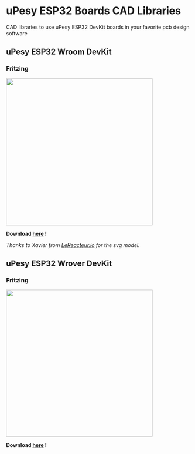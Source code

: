 # uPesy ESP32 Boards CAD Libraries
CAD libraries to use uPesy ESP32 DevKit boards in your favorite pcb design software

## uPesy ESP32 Wroom DevKit
### Fritzing
<img src="https://github.com/uPesy/esp32_boards_lib/blob/main/uPesy%20ESP32%20Wroom%20DevKit/Fritzing/img/img0.PNG" width="400">

**Download [here](https://github.com/uPesy/esp32_boards_lib/raw/main/uPesy%20ESP32%20Wroom%20DevKit/Fritzing/uPesy%20ESP32%20Wroom%20DevKit.fzpz) !**

*Thanks to Xavier from [LeReacteur.io](https://www.lereacteur.io/) for the svg model.*

## uPesy ESP32 Wrover DevKit
### Fritzing
<img src="https://github.com/uPesy/esp32_boards_lib/blob/main/uPesy%20ESP32%20Wrover%20DevKit%20v2/Fritzing/img/demo.PNG" width="400">

**Download [here](https://github.com/uPesy/esp32_boards_lib/raw/main/uPesy%20ESP32%20Wrover%20DevKit%20v2/Fritzing/uPesy%20ESP32%20Wrover%20DevKit%20v2.fzpz) !**
